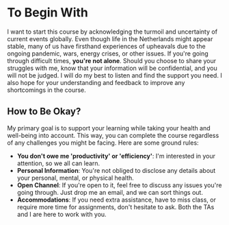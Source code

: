 # To Begin With

I want to start this course by acknowledging the turmoil and uncertainty of current events globally. Even though life in the Netherlands might appear stable, many of us have firsthand experiences of upheavals due to the ongoing pandemic, wars, energy crises, or other issues. If you're going through difficult times, **you're not alone**. Should you choose to share your struggles with me, know that your information will be confidential, and you will not be judged. I will do my best to listen and find the support you need. I also hope for your understanding and feedback to improve any shortcomings in the course.

## How to Be Okay?

My primary goal is to support your learning while taking your health and well-being into account. This way, you can complete the course regardless of any challenges you might be facing. Here are some ground rules:

- **You don't owe me 'productivity' or 'efficiency'**: I'm interested in your attention, so we all can learn.
- **Personal Information**: You're not obliged to disclose any details about your personal, mental, or physical health.
- **Open Channel**: If you're open to it, feel free to discuss any issues you're going through. Just drop me an email, and we can sort things out.
- **Accommodations**: If you need extra assistance, have to miss class, or require more time for assignments, don't hesitate to ask. Both the TAs and I are here to work with you.
